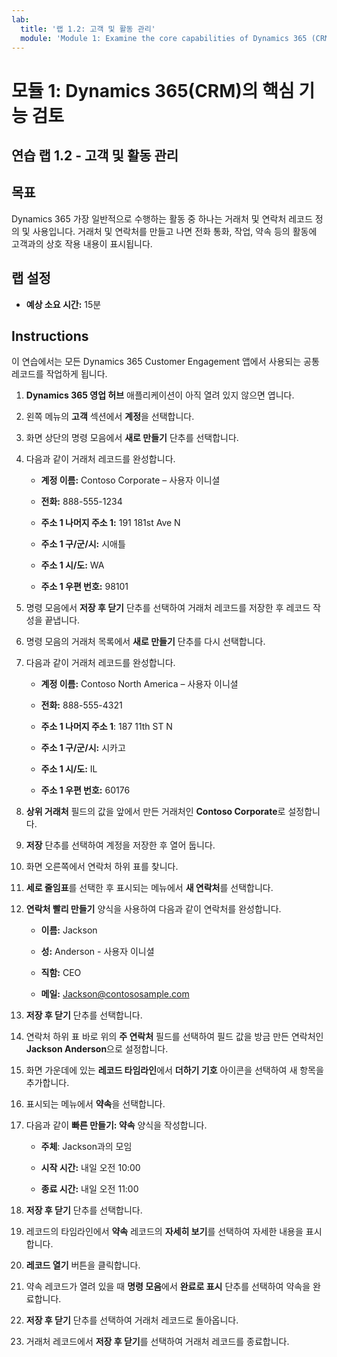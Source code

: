 ```yaml
---
lab:
  title: '랩 1.2: 고객 및 활동 관리'
  module: 'Module 1: Examine the core capabilities of Dynamics 365 (CRM)'
---
```


<a name="module-1-examine-the-core-capabilities-of-dynamics-365-crm"></a>모듈 1: Dynamics 365(CRM)의 핵심 기능 검토
========================

## <a name="practice-lab-12---manage-customers-and-activities"></a>연습 랩 1.2 - 고객 및 활동 관리

## <a name="objectives"></a>목표

Dynamics 365 가장 일반적으로 수행하는 활동 중 하나는 거래처 및 연락처 레코드 정의 및 사용입니다. 거래처 및 연락처를 만들고 나면 전화 통화, 작업, 약속 등의 활동에 고객과의 상호 작용 내용이 표시됩니다.

## <a name="lab-setup"></a>랩 설정

  - **예상 소요 시간:** 15분

## <a name="instructions"></a>Instructions

이 연습에서는 모든 Dynamics 365 Customer Engagement 앱에서 사용되는 공통 레코드를 작업하게 됩니다. 

1. **Dynamics 365 영업 허브** 애플리케이션이 아직 열려 있지 않으면 엽니다. 

2. 왼쪽 메뉴의 **고객** 섹션에서 **계정**을 선택합니다. 

3. 화면 상단의 명령 모음에서 **새로 만들기** 단추를 선택합니다.

4. 다음과 같이 거래처 레코드를 완성합니다.

    - **계정 이름:** Contoso Corporate – 사용자 이니셜

    - **전화:** 888-555-1234

    - **주소 1 나머지 주소 1:** 191 181st Ave N

    - **주소 1 구/군/시:** 시애틀

    - **주소 1 시/도:** WA

    - **주소 1 우편 번호:** 98101

5. 명령 모음에서 **저장 후 닫기** 단추를 선택하여 거래처 레코드를 저장한 후 레코드 작성을 끝냅니다.

6. 명령 모음의 거래처 목록에서 **새로 만들기** 단추를 다시 선택합니다.

7. 다음과 같이 거래처 레코드를 완성합니다.

    - **계정 이름:** Contoso North America – 사용자 이니셜

    - **전화:** 888-555-4321

    - **주소 1 나머지 주소 1**: 187 11th ST N

    - **주소 1 구/군/시:** 시카고

    - **주소 1 시/도:** IL

    - **주소 1 우편 번호:** 60176

8. **상위 거래처** 필드의 값을 앞에서 만든 거래처인 **Contoso Corporate**로 설정합니다. 

9. **저장** 단추를 선택하여 계정을 저장한 후 열어 둡니다. 

10. 화면 오른쪽에서 연락처 하위 표를 찾니다.

11. **세로 줄임표**를 선택한 후 표시되는 메뉴에서 **새 연락처**를 선택합니다.

12. **연락처 빨리 만들기** 양식을 사용하여 다음과 같이 연락처를 완성합니다.

    - **이름:** Jackson

    - **성:** Anderson - 사용자 이니셜

    - **직함:** CEO

    - **메일:** Jackson@contososample.com

13. **저장 후 닫기** 단추를 선택합니다.

14. 연락처 하위 표 바로 위의 **주 연락처** 필드를 선택하여 필드 값을 방금 만든 연락처인 **Jackson Anderson**으로 설정합니다. 

15. 화면 가운데에 있는 **레코드 타임라인**에서 **더하기 기호** 아이콘을 선택하여 새 항목을 추가합니다. 

16. 표시되는 메뉴에서 **약속**을 선택합니다.

17. 다음과 같이 **빠른 만들기: 약속** 양식을 작성합니다.

    - **주체**: Jackson과의 모임

    - **시작 시간:** 내일 오전 10:00 

    - **종료 시간:** 내일 오전 11:00 

18. **저장 후 닫기** 단추를 선택합니다.      

19. 레코드의 타임라인에서 **약속** 레코드의 **자세히 보기**를 선택하여 자세한 내용을 표시합니다.   

20. **레코드 열기** 버튼을 클릭합니다. 

21. 약속 레코드가 열려 있을 때 **명령 모음**에서 **완료로 표시** 단추를 선택하여 약속을 완료합니다. 

22. **저장 후 닫기** 단추를 선택하여 거래처 레코드로 돌아옵니다.   

23. 거래처 레코드에서 **저장 후 닫기**를 선택하여 거래처 레코드를 종료합니다.   

